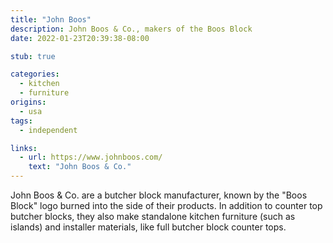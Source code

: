 ```yaml
---
title: "John Boos"
description: John Boos & Co., makers of the Boos Block
date: 2022-01-23T20:39:38-08:00

stub: true

categories:
  - kitchen
  - furniture
origins:
  - usa
tags:
  - independent

links:
  - url: https://www.johnboos.com/
    text: "John Boos & Co."
---
```


John Boos & Co. are a butcher block manufacturer, known by the "Boos Block" logo
burned into the side of their products. In addition to counter top butcher
blocks, they also make standalone kitchen furniture (such as islands) and
installer materials, like full butcher block counter tops.
